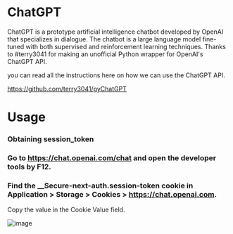 # ChatGPT
ChatGPT is a prototype artificial intelligence chatbot developed by OpenAI that specializes in dialogue. The chatbot is a large language model fine-tuned with both supervised and reinforcement learning techniques.
Thanks to #terry3041 for making an unofficial Python wrapper for OpenAI's ChatGPT API.

you can read all the instructions here on how we can use the ChatGPT API.

https://github.com/terry3041/pyChatGPT

# Usage
### Obtaining session_token
### Go to https://chat.openai.com/chat and open the developer tools by F12.
### Find the __Secure-next-auth.session-token cookie in Application > Storage > Cookies > https://chat.openai.com.
Copy the value in the Cookie Value field.

![image](https://user-images.githubusercontent.com/65563164/207084101-2b613b6e-3cf7-42f7-a5a5-6c282288d16c.png)

